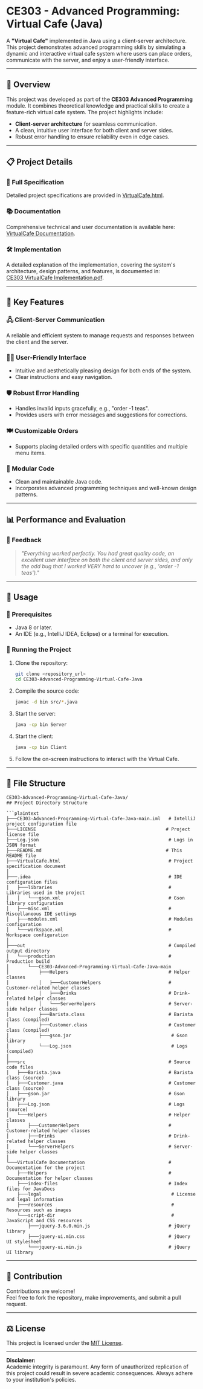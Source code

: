 
# CE303 - Advanced Programming: Virtual Cafe (Java)

A **"Virtual Cafe"** implemented in Java using a client-server architecture. This project demonstrates advanced programming skills by simulating a dynamic and interactive virtual cafe system where users can place orders, communicate with the server, and enjoy a user-friendly interface.

---

## 📖 Overview

This project was developed as part of the **CE303 Advanced Programming** module. It combines theoretical knowledge and practical skills to create a feature-rich virtual cafe system. The project highlights include:
- **Client-server architecture** for seamless communication.
- A clean, intuitive user interface for both client and server sides.
- Robust error handling to ensure reliability even in edge cases.

---

## 📋 Project Details

### 🔗 Full Specification
Detailed project specifications are provided in [VirtualCafe.html](VirtualCafe.html).

### 📚 Documentation
Comprehensive technical and user documentation is available here:  
[VirtualCafe Documentation](dir:VirtualCafe%20Documentation).

### 🛠️ Implementation
A detailed explanation of the implementation, covering the system's architecture, design patterns, and features, is documented in:  
[CE303 VirtualCafe Implementation.pdf](CE303%20VirtualCafe%20Implementation.pdf).

---

## 🌟 Key Features

### 🖧 Client-Server Communication  
A reliable and efficient system to manage requests and responses between the client and the server.

### 👩‍💻 User-Friendly Interface
- Intuitive and aesthetically pleasing design for both ends of the system.
- Clear instructions and easy navigation.

### 🛡️ Robust Error Handling
- Handles invalid inputs gracefully, e.g., "order -1 teas".
- Provides users with error messages and suggestions for corrections.

### 🍽️ Customizable Orders
- Supports placing detailed orders with specific quantities and multiple menu items.

### 🧩 Modular Code
- Clean and maintainable Java code.
- Incorporates advanced programming techniques and well-known design patterns.

---

## 📊 Performance and Evaluation

### 💬 Feedback
> *"Everything worked perfectly. You had great quality code, an excellent user interface on both the client and server sides, and only the odd bug that I worked VERY hard to uncover (e.g., 'order -1 teas')."*  

---

## 🚀 Usage

### 📌 Prerequisites
- Java 8 or later.
- An IDE (e.g., IntelliJ IDEA, Eclipse) or a terminal for execution.

### 🏃 Running the Project
1. Clone the repository:
   ```bash
   git clone <repository_url>
   cd CE303-Advanced-Programming-Virtual-Cafe-Java
   ```

2. Compile the source code:
   ```bash
   javac -d bin src/*.java
   ```

3. Start the server:
   ```bash
   java -cp bin Server
   ```

4. Start the client:
   ```bash
   java -cp bin Client
   ```

5. Follow the on-screen instructions to interact with the Virtual Cafe.

---

## 📂 File Structure

```plaintext
CE303-Advanced-Programming-Virtual-Cafe-Java/
## Project Directory Structure

```plaintext
├───CE303-Advanced-Programming-Virtual-Cafe-Java-main.iml   # IntelliJ project configuration file
├───LICENSE                                                # Project license file
├───Log.json                                                # Logs in JSON format
├───README.md                                              # This README file
├───VirtualCafe.html                                        # Project specification document
│
├───.idea                                                   # IDE configuration files
│   ├───libraries                                           # Libraries used in the project
│   │   └───gson.xml                                        # Gson library configuration
│   ├───misc.xml                                            # Miscellaneous IDE settings
│   ├───modules.xml                                         # Modules configuration
│   └───workspace.xml                                       # Workspace configuration
│
├───out                                                     # Compiled output directory
│   └───production                                          # Production build
│       └───CE303-Advanced-Programming-Virtual-Cafe-Java-main
│           ├───Helpers                                     # Helper classes
│           │   ├───CustomerHelpers                         # Customer-related helper classes
│           │   ├───Drinks                                  # Drink-related helper classes
│           │   └───ServerHelpers                           # Server-side helper classes
│           ├───Barista.class                               # Barista class (compiled)
│           ├───Customer.class                              # Customer class (compiled)
│           ├───gson.jar                                     # Gson library
│           └───Log.json                                     # Logs (compiled)
│
├───src                                                     # Source code files
│   ├───Barista.java                                        # Barista class (source)
│   ├───Customer.java                                       # Customer class (source)
│   ├───gson.jar                                            # Gson library
│   ├───Log.json                                            # Logs (source)
│   └───Helpers                                             # Helper classes
│       ├───CustomerHelpers                                 # Customer-related helper classes
│       ├───Drinks                                          # Drink-related helper classes
│       └───ServerHelpers                                   # Server-side helper classes
│
└───VirtualCafe Documentation                               # Documentation for the project
    ├───Helpers                                             # Documentation for helper classes
    ├───index-files                                         # Index files for JavaDocs
    ├───legal                                                # License and legal information
    ├───resources                                            # Resources such as images
    └───script-dir                                           # JavaScript and CSS resources
        ├───jquery-3.6.0.min.js                             # jQuery library
        ├───jquery-ui.min.css                               # jQuery UI stylesheet
        └───jquery-ui.min.js                                # jQuery UI library
```

---

## 🤝 Contribution

Contributions are welcome!  
Feel free to fork the repository, make improvements, and submit a pull request. 

---

## ⚖️ License

This project is licensed under the [MIT License](LICENSE).  

---

**Disclaimer:**  
Academic integrity is paramount. Any form of unauthorized replication of this project could result in severe academic consequences. Always adhere to your institution's policies.
